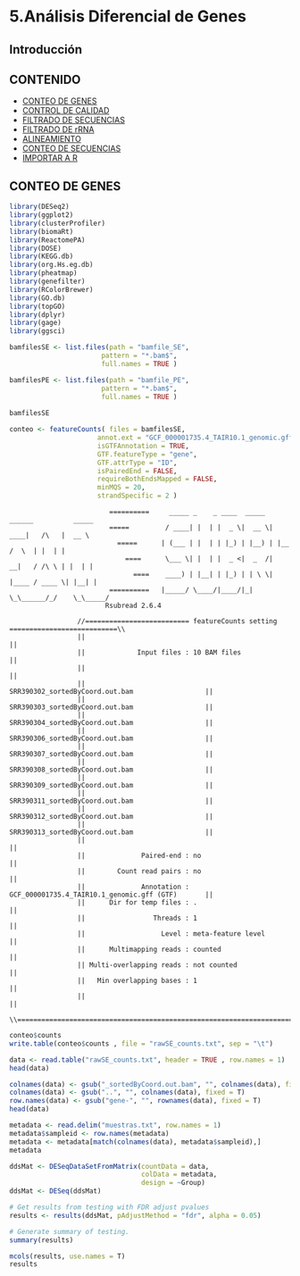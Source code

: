 5.Análisis Diferencial de Genes
================

## Introducción



## CONTENIDO

- [CONTEO DE GENES](#conteo-de-genes)
- [CONTROL DE CALIDAD](#control-de-calidad)
- [FILTRADO DE SECUENCIAS](#filtrado-de-secuencias)
- [FILTRADO DE rRNA](#filtrado-de-rrna)
- [ALINEAMIENTO](#alineamiento)
- [CONTEO DE SECUENCIAS](#conteo-de-secuencias)
- [IMPORTAR A R](#importar-a-r)

## CONTEO DE GENES
 
 ``` r
library(DESeq2)
library(ggplot2)
library(clusterProfiler)
library(biomaRt)
library(ReactomePA)
library(DOSE)
library(KEGG.db)
library(org.Hs.eg.db)
library(pheatmap)
library(genefilter)
library(RColorBrewer)
library(GO.db)
library(topGO)
library(dplyr)
library(gage)
library(ggsci)
```


``` r
bamfilesSE <- list.files(path = "bamfile_SE", 
                       pattern = "*.bam$", 
                       full.names = TRUE )

bamfilesPE <- list.files(path = "bamfile_PE", 
                       pattern = "*.bam$", 
                       full.names = TRUE )
                       
bamfilesSE
```


```r
conteo <- featureCounts( files = bamfilesSE, 
                      annot.ext = "GCF_000001735.4_TAIR10.1_genomic.gff", 
                      isGTFAnnotation = TRUE, 
                      GTF.featureType = "gene", 
                      GTF.attrType = "ID", 
                      isPairedEnd = FALSE, 
                      requireBothEndsMapped = FALSE, 
                      minMQS = 20, 
                      strandSpecific = 2 )
```
           
                             ==========     _____ _    _ ____  _____  ______          _____  
                             =====         / ____| |  | |  _ \|  __ \|  ____|   /\   |  __ \ 
                               =====      | (___ | |  | | |_) | |__) | |__     /  \  | |  | |
                                 ====      \___ \| |  | |  _ <|  _  /|  __|   / /\ \ | |  | |
                                   ====    ____) | |__| | |_) | | \ \| |____ / ____ \| |__| |
                             ==========   |_____/ \____/|____/|_|  \_\______/_/    \_\_____/
                            Rsubread 2.6.4
                     
                     //========================== featureCounts setting ===========================\\
                     ||                                                                            ||
                     ||             Input files : 10 BAM files                                     ||
                     ||                                                                            ||
                     ||                           SRR390302_sortedByCoord.out.bam                  ||
                     ||                           SRR390303_sortedByCoord.out.bam                  ||
                     ||                           SRR390304_sortedByCoord.out.bam                  ||
                     ||                           SRR390306_sortedByCoord.out.bam                  ||
                     ||                           SRR390307_sortedByCoord.out.bam                  ||
                     ||                           SRR390308_sortedByCoord.out.bam                  ||
                     ||                           SRR390309_sortedByCoord.out.bam                  ||
                     ||                           SRR390311_sortedByCoord.out.bam                  ||
                     ||                           SRR390312_sortedByCoord.out.bam                  ||
                     ||                           SRR390313_sortedByCoord.out.bam                  ||
                     ||                                                                            ||
                     ||              Paired-end : no                                               ||
                     ||        Count read pairs : no                                               ||
                     ||              Annotation : GCF_000001735.4_TAIR10.1_genomic.gff (GTF)       ||
                     ||      Dir for temp files : .                                                ||
                     ||                 Threads : 1                                                ||
                     ||                   Level : meta-feature level                               ||
                     ||      Multimapping reads : counted                                          ||
                     || Multi-overlapping reads : not counted                                      ||
                     ||   Min overlapping bases : 1                                                ||
                     ||                                                                            ||
                     \\============================================================================//
   
```r
conteo$counts
write.table(conteo$counts , file = "rawSE_counts.txt", sep = "\t")
```

   
```r
data <- read.table("rawSE_counts.txt", header = TRUE , row.names = 1)
head(data)
```

```r
colnames(data) <- gsub("_sortedByCoord.out.bam", "", colnames(data), fixed = T)
colnames(data) <- gsub("..", "", colnames(data), fixed = T)
row.names(data) <- gsub("gene-", "", rownames(data), fixed = T)
head(data)
```

    
```r
metadata <- read.delim("muestras.txt", row.names = 1)
metadata$sampleid <- row.names(metadata)
metadata <- metadata[match(colnames(data), metadata$sampleid),]
metadata
```
```r
ddsMat <- DESeqDataSetFromMatrix(countData = data, 
                                 colData = metadata, 
                                 design = ~Group)
ddsMat <- DESeq(ddsMat)
```

```r
# Get results from testing with FDR adjust pvalues
results <- results(ddsMat, pAdjustMethod = "fdr", alpha = 0.05)

# Generate summary of testing. 
summary(results)
```
```r
mcols(results, use.names = T)
results
```
